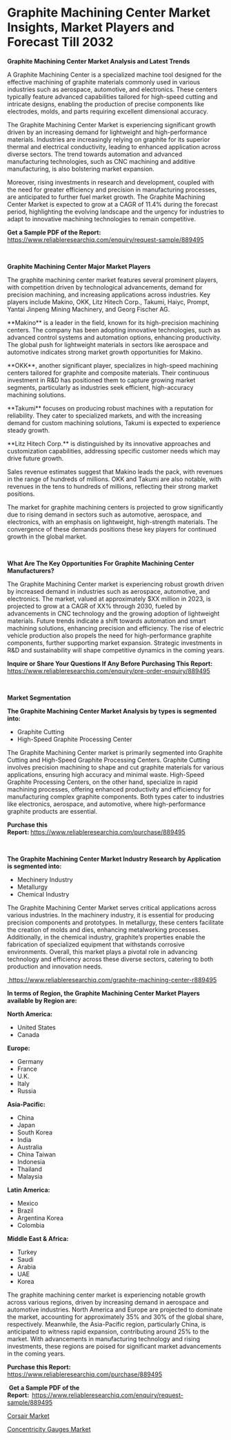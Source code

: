 <p><h1>Graphite Machining Center Market Insights, Market Players and Forecast Till 2032</h1></p><p><strong>Graphite Machining Center Market Analysis and Latest Trends</strong></p>
<p><p>A Graphite Machining Center is a specialized machine tool designed for the effective machining of graphite materials commonly used in various industries such as aerospace, automotive, and electronics. These centers typically feature advanced capabilities tailored for high-speed cutting and intricate designs, enabling the production of precise components like electrodes, molds, and parts requiring excellent dimensional accuracy.</p><p>The Graphite Machining Center Market is experiencing significant growth driven by an increasing demand for lightweight and high-performance materials. Industries are increasingly relying on graphite for its superior thermal and electrical conductivity, leading to enhanced application across diverse sectors. The trend towards automation and advanced manufacturing technologies, such as CNC machining and additive manufacturing, is also bolstering market expansion. </p><p>Moreover, rising investments in research and development, coupled with the need for greater efficiency and precision in manufacturing processes, are anticipated to further fuel market growth. The Graphite Machining Center Market is expected to grow at a CAGR of 11.4% during the forecast period, highlighting the evolving landscape and the urgency for industries to adapt to innovative machining technologies to remain competitive.</p></p>
<p><strong>Get a Sample PDF of the Report:&nbsp;</strong> <a href="https://www.reliableresearchiq.com/enquiry/request-sample/889495?utm_campaign=1129&utm_medium=2&utm_source=Github&utm_content=ia&utm_term=18022025&utm_id=graphite-machining-center">https://www.reliableresearchiq.com/enquiry/request-sample/889495</a></p>
<p>&nbsp;</p>
<p><strong>Graphite Machining Center Major Market Players</strong></p>
<p><p>The graphite machining center market features several prominent players, with competition driven by technological advancements, demand for precision machining, and increasing applications across industries. Key players include Makino, OKK, Litz Hitech Corp., Takumi, Haiyc, Prompt, Yantai Jinpeng Mining Machinery, and Georg Fischer AG.</p><p>**Makino** is a leader in the field, known for its high-precision machining centers. The company has been adopting innovative technologies, such as advanced control systems and automation options, enhancing productivity. The global push for lightweight materials in sectors like aerospace and automotive indicates strong market growth opportunities for Makino.</p><p>**OKK**, another significant player, specializes in high-speed machining centers tailored for graphite and composite materials. Their continuous investment in R&D has positioned them to capture growing market segments, particularly as industries seek efficient, high-accuracy machining solutions.</p><p>**Takumi** focuses on producing robust machines with a reputation for reliability. They cater to specialized markets, and with the increasing demand for custom machining solutions, Takumi is expected to experience steady growth.</p><p>**Litz Hitech Corp.** is distinguished by its innovative approaches and customization capabilities, addressing specific customer needs which may drive future growth. </p><p>Sales revenue estimates suggest that Makino leads the pack, with revenues in the range of hundreds of millions. OKK and Takumi are also notable, with revenues in the tens to hundreds of millions, reflecting their strong market positions.</p><p>The market for graphite machining centers is projected to grow significantly due to rising demand in sectors such as automotive, aerospace, and electronics, with an emphasis on lightweight, high-strength materials. The convergence of these demands positions these key players for continued growth in the global market.</p></p>
<p>&nbsp;</p>
<p><strong>What Are The Key Opportunities For Graphite Machining Center Manufacturers?</strong></p>
<p><p>The Graphite Machining Center market is experiencing robust growth driven by increased demand in industries such as aerospace, automotive, and electronics. The market, valued at approximately $XX million in 2023, is projected to grow at a CAGR of XX% through 2030, fueled by advancements in CNC technology and the growing adoption of lightweight materials. Future trends indicate a shift towards automation and smart machining solutions, enhancing precision and efficiency. The rise of electric vehicle production also propels the need for high-performance graphite components, further supporting market expansion. Strategic investments in R&D and sustainability will shape competitive dynamics in the coming years.</p></p>
<p><strong>Inquire or Share Your Questions If Any Before Purchasing This Report:</strong> <a href="https://www.reliableresearchiq.com/enquiry/pre-order-enquiry/889495?utm_campaign=1129&utm_medium=2&utm_source=Github&utm_content=ia&utm_term=18022025&utm_id=graphite-machining-center">https://www.reliableresearchiq.com/enquiry/pre-order-enquiry/889495</a></p>
<p>&nbsp;</p>
<p><strong>Market Segmentation</strong></p>
<p><strong>The Graphite Machining Center Market Analysis by types is segmented into:</strong></p>
<p><ul><li>Graphite Cutting</li><li>High-Speed Graphite Processing Center</li></ul></p>
<p><p>The Graphite Machining Center market is primarily segmented into Graphite Cutting and High-Speed Graphite Processing Centers. Graphite Cutting involves precision machining to shape and cut graphite materials for various applications, ensuring high accuracy and minimal waste. High-Speed Graphite Processing Centers, on the other hand, specialize in rapid machining processes, offering enhanced productivity and efficiency for manufacturing complex graphite components. Both types cater to industries like electronics, aerospace, and automotive, where high-performance graphite products are essential.</p></p>
<p><strong>Purchase this Report:&nbsp;</strong><a href="https://www.reliableresearchiq.com/purchase/889495?utm_campaign=1129&utm_medium=2&utm_source=Github&utm_content=ia&utm_term=18022025&utm_id=graphite-machining-center">https://www.reliableresearchiq.com/purchase/889495</a></p>
<p>&nbsp;</p>
<p><strong>The Graphite Machining Center Market Industry Research by Application is segmented into:</strong></p>
<p><ul><li>Mechinery Industry</li><li>Metallurgy</li><li>Chemical Industry</li></ul></p>
<p><p>The Graphite Machining Center Market serves critical applications across various industries. In the machinery industry, it is essential for producing precision components and prototypes. In metallurgy, these centers facilitate the creation of molds and dies, enhancing metalworking processes. Additionally, in the chemical industry, graphite’s properties enable the fabrication of specialized equipment that withstands corrosive environments. Overall, this market plays a pivotal role in advancing technology and efficiency across these diverse sectors, catering to both production and innovation needs.</p></p>
<p><a href="https://www.reliableresearchiq.com/graphite-machining-center-r889495?utm_campaign=1129&utm_medium=2&utm_source=Github&utm_content=ia&utm_term=18022025&utm_id=graphite-machining-center">&nbsp;https://www.reliableresearchiq.com/graphite-machining-center-r889495</a></p>
<p><strong>In terms of Region, the Graphite Machining Center Market Players available by Region are:</strong></p>
<p>
    <p> <strong> North America: </strong>
        <ul>
            <li>United States</li>
            <li>Canada</li>
        </ul>
        </p> 
    <p> <strong> Europe: </strong>
        <ul>
            <li>Germany</li>
            <li>France</li>
            <li>U.K.</li>
            <li>Italy</li>
            <li>Russia</li>
        </ul>
        </p> 
    <p> <strong> Asia-Pacific: </strong>
        <ul>
            <li>China</li>
            <li>Japan</li>
            <li>South Korea</li>
            <li>India</li>
            <li>Australia</li>
            <li>China Taiwan</li>
            <li>Indonesia</li>
            <li>Thailand</li>
            <li>Malaysia</li>
        </ul>
        </p> 
    <p> <strong> Latin America: </strong>
        <ul>
            <li>Mexico</li>
            <li>Brazil</li>
            <li>Argentina Korea</li>
            <li>Colombia</li>
        </ul>
        </p> 
    <p> <strong> Middle East & Africa: </strong>
        <ul>
            <li>Turkey</li>
            <li>Saudi</li>
            <li>Arabia</li>
            <li>UAE</li>
            <li>Korea</li>
        </ul>
    </p>
    </p>
<p><p>The graphite machining center market is experiencing notable growth across various regions, driven by increasing demand in aerospace and automotive industries. North America and Europe are projected to dominate the market, accounting for approximately 35% and 30% of the global share, respectively. Meanwhile, the Asia-Pacific region, particularly China, is anticipated to witness rapid expansion, contributing around 25% to the market. With advancements in manufacturing technology and rising investments, these regions are poised for significant market advancements in the coming years.</p></p>
<p><strong>Purchase this Report: </strong><a href="https://www.reliableresearchiq.com/purchase/889495?utm_campaign=1129&utm_medium=2&utm_source=Github&utm_content=ia&utm_term=18022025&utm_id=graphite-machining-center">https://www.reliableresearchiq.com/purchase/889495</a></p>
<p>&nbsp;<strong>Get a Sample PDF of the Report:&nbsp;&nbsp;</strong><a href="https://www.reliableresearchiq.com/enquiry/request-sample/889495?utm_campaign=1129&utm_medium=2&utm_source=Github&utm_content=ia&utm_term=18022025&utm_id=graphite-machining-center">https://www.reliableresearchiq.com/enquiry/request-sample/889495</a></p>
<p><strong></strong></p>
<p><p><a href="https://github.com/shamstirroc7/Market-Research-Report-List-1/blob/main/corsair-market.md?utm_campaign=1129&utm_medium=2&utm_source=Github&utm_content=ia&utm_term=18022025&utm_id=graphite-machining-center">Corsair Market</a></p><p><a href="https://github.com/usraceby/Market-Research-Report-List-1/blob/main/concentricity-gauges-market.md?utm_campaign=1129&utm_medium=2&utm_source=Github&utm_content=ia&utm_term=18022025&utm_id=graphite-machining-center">Concentricity Gauges Market</a></p></p>